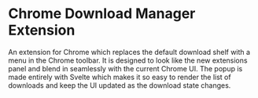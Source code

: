 # Chrome Download Manager Extension

An extension for Chrome which replaces the default download shelf with a menu in the Chrome toolbar. It is designed to look like the new extensions panel and blend in seamlessly with the current Chrome UI. The popup is made entirely with Svelte which makes it so easy to render the list of downloads and keep the UI updated as the download state changes.
